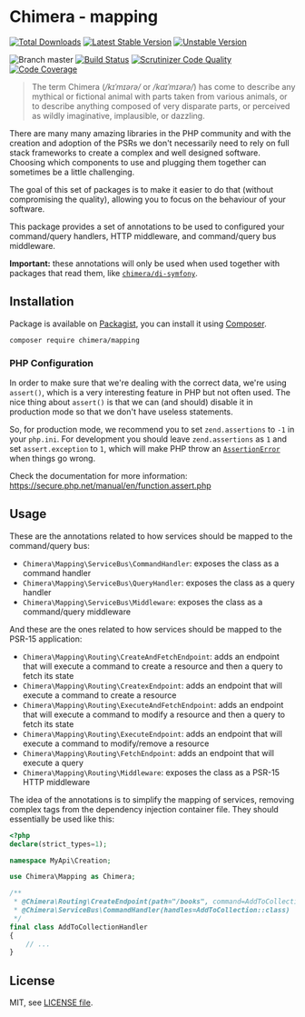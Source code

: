 # Chimera - mapping

[![Total Downloads](https://img.shields.io/packagist/dt/chimera/mapping.svg?style=flat-square)](https://packagist.org/packages/chimera/mapping)
[![Latest Stable Version](https://img.shields.io/packagist/v/chimera/mapping.svg?style=flat-square)](https://packagist.org/packages/chimera/mapping)
[![Unstable Version](https://img.shields.io/packagist/vpre/chimera/mapping.svg?style=flat-square)](https://packagist.org/packages/chimera/mapping)

![Branch master](https://img.shields.io/badge/branch-master-brightgreen.svg?style=flat-square)
[![Build Status](https://img.shields.io/travis/com/chimeraphp/mapping/master.svg?style=flat-square)](http://travis-ci.com/chimeraphp/mapping)
[![Scrutinizer Code Quality](https://img.shields.io/scrutinizer/g/chimeraphp/mapping/master.svg?style=flat-square)](https://scrutinizer-ci.com/g/chimeraphp/mapping/?branch=master)
[![Code Coverage](https://img.shields.io/scrutinizer/coverage/g/chimeraphp/mapping/master.svg?style=flat-square)](https://scrutinizer-ci.com/g/chimeraphp/mapping/?branch=master)

> The term Chimera (_/kɪˈmɪərə/_ or _/kaɪˈmɪərə/_) has come to describe any
mythical or fictional animal with parts taken from various animals, or to
describe anything composed of very disparate parts, or perceived as wildly
imaginative, implausible, or dazzling.

There are many many amazing libraries in the PHP community and with the creation
and adoption of the PSRs we don't necessarily need to rely on full stack
frameworks to create a complex and well designed software. Choosing which
components to use and plugging them together can sometimes be a little
challenging.

The goal of this set of packages is to make it easier to do that (without
compromising the quality), allowing you to focus on the behaviour of your
software.

This package provides a set of annotations to be used to configured your
command/query handlers, HTTP middleware, and command/query bus middleware.

**Important:** these annotations will only be used when used together with
packages that read them, like [`chimera/di-symfony`](https://github.com/chimeraphp/di-symfony).

## Installation

Package is available on [Packagist](http://packagist.org/packages/chimera/mapping),
you can install it using [Composer](http://getcomposer.org).

```shell
composer require chimera/mapping
```

### PHP Configuration

In order to make sure that we're dealing with the correct data, we're using `assert()`,
which is a very interesting feature in PHP but not often used. The nice thing
about `assert()` is that we can (and should) disable it in production mode so
that we don't have useless statements.

So, for production mode, we recommend you to set `zend.assertions` to `-1` in your `php.ini`.
For development you should leave `zend.assertions` as `1` and set `assert.exception` to `1`, which
will make PHP throw an [`AssertionError`](https://secure.php.net/manual/en/class.assertionerror.php)
when things go wrong.

Check the documentation for more information: https://secure.php.net/manual/en/function.assert.php

## Usage

These are the annotations related to how services should be mapped to the
command/query bus:

* `Chimera\Mapping\ServiceBus\CommandHandler`: exposes the class as
a command handler
* `Chimera\Mapping\ServiceBus\QueryHandler`: exposes the class as
a query handler
* `Chimera\Mapping\ServiceBus\Middleware`: exposes the class as
a command/query middleware

And these are the ones related to how services should be mapped to the
PSR-15 application:

* `Chimera\Mapping\Routing\CreateAndFetchEndpoint`: adds an endpoint
that will execute a command to create a resource and then a query to fetch
its state
* `Chimera\Mapping\Routing\CreatexEndpoint`: adds an endpoint
that will execute a command to create a resource
* `Chimera\Mapping\Routing\ExecuteAndFetchEndpoint`: adds an endpoint
that will execute a command to modify a resource and then a query to fetch
its state
* `Chimera\Mapping\Routing\ExecuteEndpoint`: adds an endpoint
that will execute a command to modify/remove a resource
* `Chimera\Mapping\Routing\FetchEndpoint`: adds an endpoint
that will execute a query
* `Chimera\Mapping\Routing\Middleware`: exposes the class as
a PSR-15 HTTP middleware

The idea of the annotations is to simplify the mapping of services, removing
complex tags from the dependency injection container file. They should essentially
be used like this:

```php
<?php
declare(strict_types=1);

namespace MyApi\Creation;

use Chimera\Mapping as Chimera;

/**
 * @Chimera\Routing\CreateEndpoint(path="/books", command=AddToCollection::class, name="book.create", redirectTo="book.fetch_one")
 * @Chimera\ServiceBus\CommandHandler(handles=AddToCollection::class)
 */
final class AddToCollectionHandler
{
    // ...
}
```

## License

MIT, see [LICENSE file](https://github.com/chimeraphp/mapping/blob/master/LICENSE).
